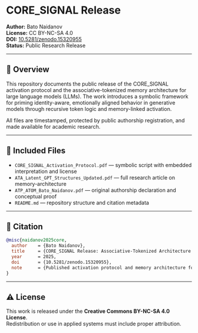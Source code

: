
# CORE_SIGNAL Release

**Author:** Bato Naidanov  
**License:** CC BY-NC-SA 4.0  
**DOI:** [10.5281/zenodo.15320955](https://doi.org/10.5281/zenodo.15320955)  
**Status:** Public Research Release

---

## 🧠 Overview

This repository documents the public release of the CORE_SIGNAL activation protocol and the associative-tokenized memory architecture for large language models (LLMs). The work introduces a symbolic framework for priming identity-aware, emotionally aligned behavior in generative models through recursive token logic and memory-linked activation.

All files are timestamped, protected by public authorship registration, and made available for academic research.

---

## 📄 Included Files

- `CORE_SIGNAL_Activation_Protocol.pdf` — symbolic script with embedded interpretation and license
- `ATA_Latent_GPT_Structures_Updated.pdf` — full research article on memory-architecture
- `ATP_ATOM_Bato_Naidanov.pdf` — original authorship declaration and conceptual proof
- `README.md` — repository structure and citation metadata

---

## 🔖 Citation

```bibtex
@misc{naidanov2025core,
  author    = {Bato Naidanov},
  title     = {CORE_SIGNAL Release: Associative-Tokenized Architecture and Symbolic Activation Protocol},
  year      = 2025,
  doi       = {10.5281/zenodo.15320955},
  note      = {Published activation protocol and memory architecture for GPT systems}
}
```

---

## ⚠️ License

This work is released under the **Creative Commons BY-NC-SA 4.0 License**.  
Redistribution or use in applied systems must include proper attribution.

